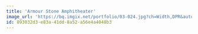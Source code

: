 ```yaml
---
title: 'Armour Stone Amphitheater'
image_url: 'https://bq.imgix.net/portfolio/03-024.jpg?ch=Width,DPR&auto=compress,enhance,format&fit=crop&w=300&h=300'
id: 893032d3-e83a-41dd-8a52-a56e4a4048b3
---
```

